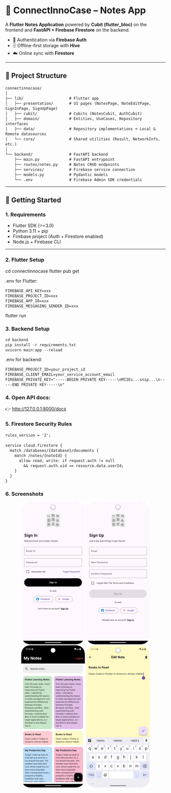 # 📝 ConnectInnoCase – Notes App

A **Flutter Notes Application** powered by **Cubit (flutter_bloc)** on the frontend and **FastAPI + Firebase Firestore** on the backend.
- 🔑 Authentication via **Firebase Auth**
- 🗄 Offline-first storage with **Hive**
- ☁️ Online sync with **Firestore**

---

## 📂 Project Structure

```text
connectinnocase/
│
├── lib/                    # Flutter app
│   ├── presentation/       # UI pages (NotesPage, NoteEditPage, SignInPage, SignUpPage)
│   ├── cubit/              # Cubits (NotesCubit, AuthCubit)
│   ├── domain/             # Entities, UseCases, Repository interfaces
│   ├── data/               # Repository implementations + Local & Remote datasources
│   └── core/               # Shared utilities (Result, NetworkInfo, etc.)
│
└── backend/                # FastAPI backend
    ├── main.py             # FastAPI entrypoint
    ├── routes/notes.py     # Notes CRUD endpoints
    ├── services/           # Firebase service connection
    ├── models.py           # Pydantic models
    └── .env                # Firebase Admin SDK credentials
```

---

## 🚀 Getting Started

### 1. Requirements
- Flutter SDK (>=3.0)
- Python 3.11 + pip
- Firebase project (Auth + Firestore enabled)
- Node.js + Firebase CLI

---

### 2. Flutter Setup
cd connectinnocase
flutter pub get

.env for Flutter:
```
FIREBASE_API_KEY=xxx
FIREBASE_PROJECT_ID=xxx
FIREBASE_APP_ID=xxx
FIREBASE_MESSAGING_SENDER_ID=xxx
```

flutter run

### 3. Backend Setup

```
cd backend
pip install -r requirements.txt
uvicorn main:app --reload
```

.env for backend:
```
FIREBASE_PROJECT_ID=your_project_id
FIREBASE_CLIENT_EMAIL=your_service_account_email
FIREBASE_PRIVATE_KEY="-----BEGIN PRIVATE KEY-----\nMIIEv...snip...\n-----END PRIVATE KEY-----\n"
```

### 4. Open API docs:
👉 http://127.0.0.1:8000/docs

### 5. Firestore Security Rules

```
rules_version = '2';

service cloud.firestore {
  match /databases/{database}/documents {
    match /notes/{noteId} {
      allow read, write: if request.auth != null 
        && request.auth.uid == resource.data.userId;
    }
  }
}
```

### 6. Screenshots

<p align="center">
  <img src="assets/screenshots/signin.png" width="200"/>
  <img src="assets/screenshots/signup.png" width="200"/>
  <img src="assets/screenshots/notes.png" width="200"/>
  <img src="assets/screenshots/edit.png" width="200"/>
</p>